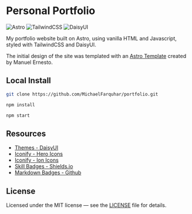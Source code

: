 # Personal Portfolio

![Astro](https://img.shields.io/badge/astro-ff5e00?style=for-the-badge&logo=astro&logoColor=white)
![TailwindCSS](https://img.shields.io/badge/tailwindcss-%2338B2AC.svg?style=for-the-badge&logo=tailwind-css&logoColor=white)
![DaisyUI](https://img.shields.io/badge/daisyui-%235A0EF8.svg?style=for-the-badge)

My portfolio website built on Astro, using vanilla HTML and Javascript, styled with TailwindCSS and DaisyUI.

The initial design of the site was templated with an [Astro Template](https://github.com/manuelernestog/astro-modern-personal-website) created by Manuel Ernesto.

## Local Install

```bash
git clone https://github.com/MichaelFarquhar/portfolio.git
```

```bash
npm install
```

```bash
npm start
```

## Resources

-   [Themes - DaisyUI](https://daisyui.com/docs/themes/)
-   [Iconify - Hero Icons](https://icon-sets.iconify.design/heroicons/?prefixes=heroicons%2Cheroicons-outline%2Cheroicons-solid)
-   [Iconify - Ion Icons](https://icon-sets.iconify.design/ion/?prefixes=ion%2Cfluent%2Ccodicon%2Cfluent-emoji%2Cfluent-emoji-flat%2Cfluent-emoji-high-contrast%2Cemojione%2Cemojione-monotone%2Cemojione-v1%2Cfoundation%2Cfluent-mdl2)
-   [Skill Badges - Shields.io](https://shields.io/)
-   [Markdown Badges - Github](https://github.com/Ileriayo/markdown-badges)

## License

Licensed under the MIT license — see the [LICENSE](LICENSE) file for details.
